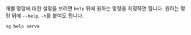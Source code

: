<!--
For help with individual commands, use the `--help` or `-h` option with the command.

For example,

```sh
ng help serve
```
-->
개별 명령에 대한 설명을 보려면 `help` 뒤에 원하는 명령을 지정하면 됩니다.
원하는 명령 뒤에 `--help`, `-h`를 붙여도 됩니다.

```sh
ng help serve
```
